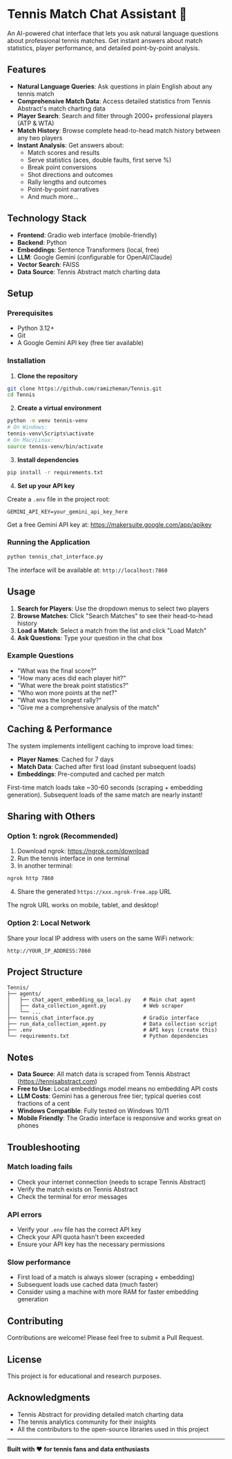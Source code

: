 # Tennis Match Chat Assistant 🎾

An AI-powered chat interface that lets you ask natural language questions about professional tennis matches. Get instant answers about match statistics, player performance, and detailed point-by-point analysis.

## Features

- **Natural Language Queries**: Ask questions in plain English about any tennis match
- **Comprehensive Match Data**: Access detailed statistics from Tennis Abstract's match charting data
- **Player Search**: Search and filter through 2000+ professional players (ATP & WTA)
- **Match History**: Browse complete head-to-head match history between any two players
- **Instant Analysis**: Get answers about:
  - Match scores and results
  - Serve statistics (aces, double faults, first serve %)
  - Break point conversions
  - Shot directions and outcomes
  - Rally lengths and outcomes
  - Point-by-point narratives
  - And much more...

## Technology Stack

- **Frontend**: Gradio web interface (mobile-friendly)
- **Backend**: Python
- **Embeddings**: Sentence Transformers (local, free)
- **LLM**: Google Gemini (configurable for OpenAI/Claude)
- **Vector Search**: FAISS
- **Data Source**: Tennis Abstract match charting data

## Setup

### Prerequisites

- Python 3.12+
- Git
- A Google Gemini API key (free tier available)

### Installation

1. **Clone the repository**
```bash
git clone https://github.com/ramizheman/Tennis.git
cd Tennis
```

2. **Create a virtual environment**
```bash
python -m venv tennis-venv
# On Windows:
tennis-venv\Scripts\activate
# On Mac/Linux:
source tennis-venv/bin/activate
```

3. **Install dependencies**
```bash
pip install -r requirements.txt
```

4. **Set up your API key**

Create a `.env` file in the project root:
```
GEMINI_API_KEY=your_gemini_api_key_here
```

Get a free Gemini API key at: https://makersuite.google.com/app/apikey

### Running the Application

```bash
python tennis_chat_interface.py
```

The interface will be available at: `http://localhost:7860`

## Usage

1. **Search for Players**: Use the dropdown menus to select two players
2. **Browse Matches**: Click "Search Matches" to see their head-to-head history
3. **Load a Match**: Select a match from the list and click "Load Match"
4. **Ask Questions**: Type your question in the chat box

### Example Questions

- "What was the final score?"
- "How many aces did each player hit?"
- "What were the break point statistics?"
- "Who won more points at the net?"
- "What was the longest rally?"
- "Give me a comprehensive analysis of the match"

## Caching & Performance

The system implements intelligent caching to improve load times:

- **Player Names**: Cached for 7 days
- **Match Data**: Cached after first load (instant subsequent loads)
- **Embeddings**: Pre-computed and cached per match

First-time match loads take ~30-60 seconds (scraping + embedding generation).
Subsequent loads of the same match are nearly instant!

## Sharing with Others

### Option 1: ngrok (Recommended)

1. Download ngrok: https://ngrok.com/download
2. Run the tennis interface in one terminal
3. In another terminal:
```bash
ngrok http 7860
```
4. Share the generated `https://xxx.ngrok-free.app` URL

The ngrok URL works on mobile, tablet, and desktop!

### Option 2: Local Network

Share your local IP address with users on the same WiFi network:
```
http://YOUR_IP_ADDRESS:7860
```

## Project Structure

```
Tennis/
├── agents/
│   ├── chat_agent_embedding_qa_local.py    # Main chat agent
│   ├── data_collection_agent.py            # Web scraper
│   └── ...
├── tennis_chat_interface.py                # Gradio interface
├── run_data_collection_agent.py            # Data collection script
├── .env                                    # API keys (create this)
└── requirements.txt                        # Python dependencies
```

## Notes

- **Data Source**: All match data is scraped from Tennis Abstract (https://tennisabstract.com)
- **Free to Use**: Local embeddings model means no embedding API costs
- **LLM Costs**: Gemini has a generous free tier; typical queries cost fractions of a cent
- **Windows Compatible**: Fully tested on Windows 10/11
- **Mobile Friendly**: The Gradio interface is responsive and works great on phones

## Troubleshooting

### Match loading fails
- Check your internet connection (needs to scrape Tennis Abstract)
- Verify the match exists on Tennis Abstract
- Check the terminal for error messages

### API errors
- Verify your `.env` file has the correct API key
- Check your API quota hasn't been exceeded
- Ensure your API key has the necessary permissions

### Slow performance
- First load of a match is always slower (scraping + embedding)
- Subsequent loads use cached data (much faster)
- Consider using a machine with more RAM for faster embedding generation

## Contributing

Contributions are welcome! Please feel free to submit a Pull Request.

## License

This project is for educational and research purposes.

## Acknowledgments

- Tennis Abstract for providing detailed match charting data
- The tennis analytics community for their insights
- All the contributors to the open-source libraries used in this project

---

**Built with ❤️ for tennis fans and data enthusiasts**
